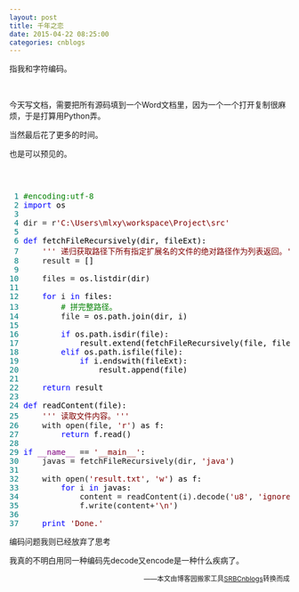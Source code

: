 ```yaml
---
layout: post
title: 千年之恋
date: 2015-04-22 08:25:00
categories: cnblogs
---
```


<p>指我和字符编码。</p>
<p>&nbsp;</p>
<p>今天写文档，需要把所有源码填到一个Word文档里，因为一个一个打开复制很麻烦，于是打算用Python弄。</p>
<p>当然最后花了更多的时间。</p>
<p>也是可以预见的。</p>
<p>&nbsp;</p>
<div class="cnblogs_code" onclick="cnblogs_code_show('d52c6142-06de-4f9d-940a-927ab3ad8f9a')"><img id="code_img_closed_d52c6142-06de-4f9d-940a-927ab3ad8f9a" class="code_img_closed" src="http://images.cnblogs.com/OutliningIndicators/ContractedBlock.gif" alt="" /><img id="code_img_opened_d52c6142-06de-4f9d-940a-927ab3ad8f9a" class="code_img_opened" style="display: none;" onclick="cnblogs_code_hide('d52c6142-06de-4f9d-940a-927ab3ad8f9a',event)" src="http://images.cnblogs.com/OutliningIndicators/ExpandedBlockStart.gif" alt="" />
<div id="cnblogs_code_open_d52c6142-06de-4f9d-940a-927ab3ad8f9a" class="cnblogs_code_hide">
<pre><span style="color: #008080;"> 1</span> <span style="color: #008000;">#</span><span style="color: #008000;">encoding:utf-8</span>
<span style="color: #008080;"> 2</span> <span style="color: #0000ff;">import</span><span style="color: #000000;"> os
</span><span style="color: #008080;"> 3</span> 
<span style="color: #008080;"> 4</span> dir = r<span style="color: #800000;">'</span><span style="color: #800000;">C:\Users\mlxy\workspace\Project\src</span><span style="color: #800000;">'</span>
<span style="color: #008080;"> 5</span> 
<span style="color: #008080;"> 6</span> <span style="color: #0000ff;">def</span><span style="color: #000000;"> fetchFileRecursively(dir, fileExt):
</span><span style="color: #008080;"> 7</span>     <span style="color: #800000;">'''</span><span style="color: #800000;"> 递归获取路径下所有指定扩展名的文件的绝对路径作为列表返回。</span><span style="color: #800000;">'''</span>
<span style="color: #008080;"> 8</span>     result =<span style="color: #000000;"> []
</span><span style="color: #008080;"> 9</span>     
<span style="color: #008080;">10</span>     files =<span style="color: #000000;"> os.listdir(dir)
</span><span style="color: #008080;">11</span>     
<span style="color: #008080;">12</span>     <span style="color: #0000ff;">for</span> i <span style="color: #0000ff;">in</span><span style="color: #000000;"> files:
</span><span style="color: #008080;">13</span>         <span style="color: #008000;">#</span><span style="color: #008000;"> 拼完整路径。</span>
<span style="color: #008080;">14</span>         file =<span style="color: #000000;"> os.path.join(dir, i)
</span><span style="color: #008080;">15</span>         
<span style="color: #008080;">16</span>         <span style="color: #0000ff;">if</span><span style="color: #000000;"> os.path.isdir(file):
</span><span style="color: #008080;">17</span> <span style="color: #000000;">            result.extend(fetchFileRecursively(file, fileExt))
</span><span style="color: #008080;">18</span>         <span style="color: #0000ff;">elif</span><span style="color: #000000;"> os.path.isfile(file):
</span><span style="color: #008080;">19</span>             <span style="color: #0000ff;">if</span><span style="color: #000000;"> i.endswith(fileExt):
</span><span style="color: #008080;">20</span> <span style="color: #000000;">                result.append(file)
</span><span style="color: #008080;">21</span>             
<span style="color: #008080;">22</span>     <span style="color: #0000ff;">return</span><span style="color: #000000;"> result
</span><span style="color: #008080;">23</span> 
<span style="color: #008080;">24</span> <span style="color: #0000ff;">def</span><span style="color: #000000;"> readContent(file):
</span><span style="color: #008080;">25</span>     <span style="color: #800000;">'''</span><span style="color: #800000;"> 读取文件内容。</span><span style="color: #800000;">'''</span>
<span style="color: #008080;">26</span>     with open(file, <span style="color: #800000;">'</span><span style="color: #800000;">r</span><span style="color: #800000;">'</span><span style="color: #000000;">) as f:
</span><span style="color: #008080;">27</span>         <span style="color: #0000ff;">return</span><span style="color: #000000;"> f.read()
</span><span style="color: #008080;">28</span>     
<span style="color: #008080;">29</span> <span style="color: #0000ff;">if</span> <span style="color: #800080;">__name__</span> == <span style="color: #800000;">'</span><span style="color: #800000;">__main__</span><span style="color: #800000;">'</span><span style="color: #000000;">:
</span><span style="color: #008080;">30</span>     javas = fetchFileRecursively(dir, <span style="color: #800000;">'</span><span style="color: #800000;">java</span><span style="color: #800000;">'</span><span style="color: #000000;">)
</span><span style="color: #008080;">31</span>     
<span style="color: #008080;">32</span>     with open(<span style="color: #800000;">'</span><span style="color: #800000;">result.txt</span><span style="color: #800000;">'</span>, <span style="color: #800000;">'</span><span style="color: #800000;">w</span><span style="color: #800000;">'</span><span style="color: #000000;">) as f:
</span><span style="color: #008080;">33</span>         <span style="color: #0000ff;">for</span> i <span style="color: #0000ff;">in</span><span style="color: #000000;"> javas:
</span><span style="color: #008080;">34</span>             content = readContent(i).decode(<span style="color: #800000;">'</span><span style="color: #800000;">u8</span><span style="color: #800000;">'</span>, <span style="color: #800000;">'</span><span style="color: #800000;">ignore</span><span style="color: #800000;">'</span>).encode(<span style="color: #800000;">'</span><span style="color: #800000;">u8</span><span style="color: #800000;">'</span><span style="color: #000000;">)
</span><span style="color: #008080;">35</span>             f.write(content+<span style="color: #800000;">'</span><span style="color: #800000;">\n</span><span style="color: #800000;">'</span><span style="color: #000000;">)
</span><span style="color: #008080;">36</span> 
<span style="color: #008080;">37</span>     <span style="color: #0000ff;">print</span> <span style="color: #800000;">'</span><span style="color: #800000;">Done.</span><span style="color: #800000;">'</span></pre>
</div>
<span class="cnblogs_code_collapse">编码问题我则已经放弃了思考</span></div>
<p>我真的不明白用同一种编码先decode又encode是一种什么疾病了。</p>

<p align=right><span style="font-size: 12px">——本文由博客园搬家工具<a href="https://github.com/mlxy/SRBCnblogs">SRBCnblogs</a>转换而成</span></p>